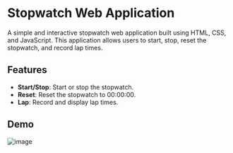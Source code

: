 # Stopwatch Web Application

A simple and interactive stopwatch web application built using HTML, CSS, and JavaScript. This application allows users to start, stop, reset the stopwatch, and record lap times.

## Features

- **Start/Stop**: Start or stop the stopwatch.
- **Reset**: Reset the stopwatch to 00:00:00.
- **Lap**: Record and display lap times.

## Demo

![image](https://github.com/user-attachments/assets/3db82f66-d11b-4d08-947a-490313dc857f)




